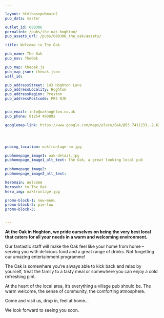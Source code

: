 ```yaml
---

layout: htmlbasepubmain2
pub_data: master

outlet_id: 680306
permalink: /pubs/the-oak-hoghton/
pub_assets_url: /pubs/680306_the_oak/assets/

title: Welcome to The Oak

pub_name: The Oak
pub_nav: TheOak

pub_map: theoak.js
pub_map_json: theoak.json
wall_id:

pub_addressStreet: 143 Hoghton Lane
pub_addressLocality: Hoghton
pub_addressRegion: Preston
pub_addressPostcode: PR5 0JE


pub_email: info@oakhoghton.co.uk
pub_phone: 01254 490892

googlemap-link: https://www.google.com/maps/place/Oak/@53.7411233,-2.6217105,16z/data=!4m8!1m2!2m1!1soak+hoghton!3m4!1s0x0:0xcb53eb50dcb29554!8m2!3d53.7412302!4d-2.6197323




pubimg_location: oakfrontage-sm.jpg

pubhomepage_image1: oak-detail.jpg
pubhomepage_image1_alt_text: The Oak, a great looking local pub
 
pubhomepage_image2: 
pubhomepage_image2_alt_text:

heromain: Welcome
herosub: to The Oak
hero_img: oakfrontage.jpg

promo-block-1: new-menu
promo-block-2: pie-low
promo-block-3: 


---
```




**At the Oak in Hoghton, we pride ourselves on being the very best local that caters for all your needs in a warm and welcoming environment.**

Our fantastic staff will make the Oak feel like your home from home – serving you with delicious food and a great range of drinks. Not forgetting our amazing entertainment programme!

The Oak is somewhere you’re always able to kick back and relax by yourself, treat the family to a tasty meal or somewhere you can enjoy a cold refreshing pint.

At the heart of the local area, it’s everything a village pub should be. The warm welcome, the sense of community, the comforting atmosphere.

Come and visit us, drop in, feel at home… 

We look forward to seeing you soon.